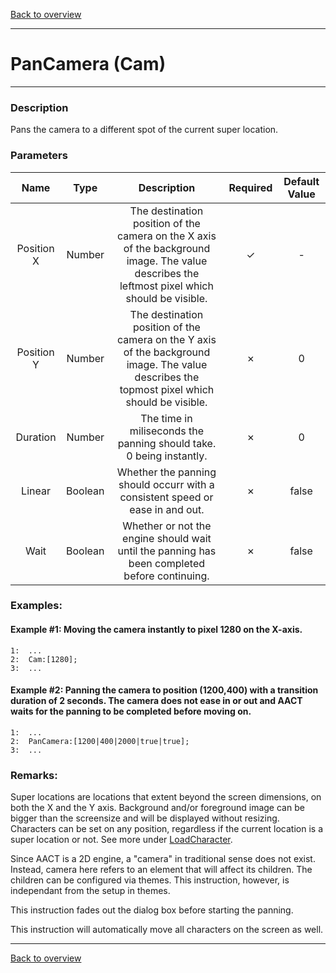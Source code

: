 [Back to overview](index.md)

---
# PanCamera (Cam)
---
### Description
Pans the camera to a different spot of the current super location.

### Parameters

|Name|Type|Description|Required|Default Value|
|:---:|:---:|:---:|:---:|:---:|
|Position X|Number|The destination position of the camera on the X axis of the background image. The value describes the leftmost pixel which should be visible.|✓|-|
|Position Y|Number|The destination position of the camera on the Y axis of the background image. The value describes the topmost pixel which should be visible.|✗|0|
|Duration|Number|The time in miliseconds the panning should take. 0 being instantly.|✗|0|
|Linear|Boolean|Whether the panning should occurr with a consistent speed or ease in and out.|✗|false|
|Wait|Boolean|Whether or not the engine should wait until the panning has been completed before continuing.|✗|false|

### Examples:
#### Example #1: Moving the camera instantly to pixel 1280 on the X-axis.
```
1:  ...
2:  Cam:[1280];
3:  ...
```

#### Example #2: Panning the camera to position (1200,400) with a transition duration of 2 seconds. The camera does not ease in or out and AACT waits for the panning to be completed before moving on.
```
1:  ...
2:  PanCamera:[1200|400|2000|true|true];
3:  ...
```

### Remarks:
Super locations are locations that extent beyond the screen dimensions, on both the X and the Y axis. Background and/or foreground image can be bigger than the screensize and will be displayed without resizing.  
Characters can be set on any position, regardless if the current location is a super location or not. See more under [LoadCharacter](LoadCharacter.md).
 
Since AACT is a 2D engine, a "camera" in traditional sense does not exist. Instead, camera here refers to an element that will affect its children. The children can be configured via themes. This instruction, however, is independant from the setup in themes.

This instruction fades out the dialog box before starting the panning.

This instruction will automatically move all characters on the screen as well.

---
[Back to overview](index.md)